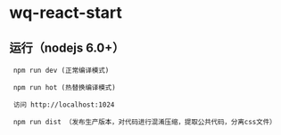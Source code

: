 # wq-react-start

## 运行（nodejs 6.0+）
```
 npm run dev (正常编译模式) 

 npm run hot (热替换编译模式)

 访问 http://localhost:1024
  
 npm run dist （发布生产版本，对代码进行混淆压缩，提取公共代码，分离css文件）
```